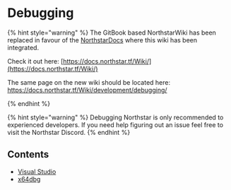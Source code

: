 # Debugging

{% hint style="warning" %}
The GitBook based NorthstarWiki has been replaced in favour of the [NorthstarDocs](https://docs.northstar.tf/) where this wiki has been integrated.

Check it out here: [https://docs.northstar.tf/Wiki/](https://docs.northstar.tf/Wiki/)

The same page on the new wiki should be located here: https://docs.northstar.tf/Wiki/development/debugging/

{% endhint %}

{% hint style="warning" %}
Debugging Northstar is only recommended to experienced developers.
If you need help figuring out an issue feel free to visit the Northstar Discord.
{% endhint %}

## Contents
* [Visual Studio](visualstudio.md)
* [x64dbg](x64dbg.md)